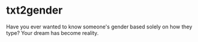 # txt2gender
Have you ever wanted to know someone's gender based solely on how they type? Your dream has become reality.

